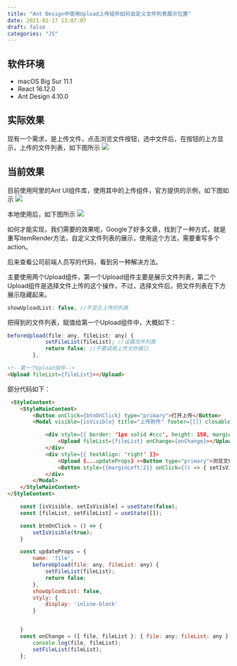 ```yaml
---
title: "Ant Design中使用Upload上传组件如何自定义文件列表展示位置"
date: 2021-02-17 13:07:07
draft: false
categories: "JS"
---
```


## 软件环境
* macOS Big Sur 11.1
* React 16.12.0
* Ant Design 4.10.0
    
## 实际效果

现有一个需求，是上传文件，点击浏览文件按钮，选中文件后，在按钮的上方显示，上传的文件列表，如下图所示
![](/images/2021/1/20210110125630518_804905005.png)

## 当前效果

目前使用阿里的Ant UI组件库，使用其中的上传组件，官方提供的示例，如下图如示
![](/images/2021/1/20210113133631917_394793026.png)

本地使用后，如下图所示
![](/images/2021/1/20210110125953680_1038926582.png)

如何才能实现，我们需要的效果呢，Google了好多文章，找到了一种方式，就是重写itemRender方法，自定义文件列表的展示，使用这个方法，需要重写多个action。

后来查看公司前端人员写的代码，看到另一种解决方法。

主要使用两个Upload组件，第一个Upload组件主要是展示文件列表，第二个Upload组件是选择文件上传的这个操作，不过，选择文件后，把文件列表在下方展示隐藏起来。

``` js
showUploadList: false, //不显示上传的列表
```

把得到的文件列表，赋值给第一个Upload组件中，大概如下：

``` js
beforeUpload(file: any, fileList: any) {
            setFileList(fileList); //设置文件列表
            return false; //不要调用上传文件接口
        },
```

``` html 
<!--第一个Upload组件-->
<Upload fileList={fileList}></Upload>
```

部分代码如下：
``` html
 <StyleContent>
    <StyleMainContent>
        <Button onClick={btnOnClick} type="primary">打开上传</Button>
        <Modal visible={isVisible} title="上传附件" footer={[]} closable>

            <div style={{ border: '1px solid #ccc', height: 150, marginBottom: 10 }}>
                <Upload fileList={fileList} onChange={onChange}></Upload>
            </div>
            <div style={{ textAlign: 'right' }}>
                <Upload {...updateProps} ><Button type="primary">浏览文件</Button></Upload>
                <Button style={{marginLeft:2}} onClick={() => { setIsVisible(false) }}>关闭</Button>
            </div>
        </Modal>
    </StyleMainContent>
</StyleContent>
```

``` js
    const [isVisible, setIsVisible] = useState(false);
    const [fileList, setFileList] = useState([]);

    const btnOnClick = () => {
        setIsVisible(true);
    }

    const updateProps = {
        name: 'file',
        beforeUpload(file: any, fileList: any) {
            setFileList(fileList);
            return false;
        },
        showUploadList: false,
        styly: {
            display: 'inline-block'
        }


    }
    const onChange = ({ file, fileList }: { file: any; fileList: any }) => {
        console.log(file, fileList);
        setFileList(fileList);
    };
```
